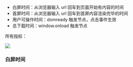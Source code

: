 - 白屏时间：从浏览器输入 url 回车到页面开始有内容的时间
- 首屏时间：从浏览器输入 url 回车到首屏内容渲染完毕的时间
- 用户可操作时间：domready 触发节点，点击事件生效
- 总下载时间：window.onload 触发节点

所有指标：

![](http://cdn.liwuhou.cn/tmp/20220320153756.png)

### 白屏时间


